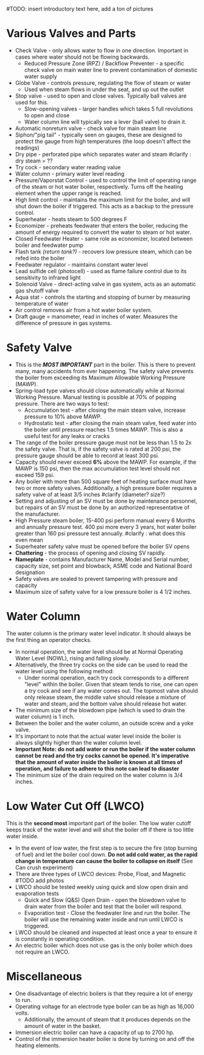 #TODO: insert introductory text here, add a ton of pictures
# Various Valves and Parts
- Check Valve - only allows water to flow in one direction. Important in cases where water should not be flowing backwards.
	- Reduced Pressure Zone (RPZ) / Backflow Preventer - a specific check valve on main water line to prevent contamination of domestic water supply
- Globe Valve - controls pressure, regulating the flow of steam or water
	- Used when steam flows in under the seat, and up out the outlet
- Stop valve - used to open and close valves. Typically ball valves are used for this.
	- Slow-opening valves - larger handles which takes 5 full revolutions to open and close
	- Water column line will typically see a lever (ball valve) to drain it.
- Automatic nonreturn valve - check valve for main steam line
- Siphon/"pig tail" - typically seen on gauges, these are designed to protect the gauge from high temperatures (the loop doesn't affect the readings)
- Dry pipe - perforated pipe which separates water and steam #clarify : dry steam = ??
- Try cock - secondary water reading value
- Water column - primary water level reading
- Pressure/Vaporstat Control - used to control the limit of operating range of the steam or hot water boiler, respectively. Turns off the heating element when the upper range is reached.
- High limit control - maintains the maximum limit for the boiler, and will shut down the boiler if triggered. This acts as a backup to the pressure control.
- Superheater - heats steam to 500 degrees F
- Economizer - preheats feedwater that enters the boiler, reducing the amount of energy required to convert the water to steam or hot water.
- Closed Feedwater Heater - same role as economizer, located between boiler and feedwater pump
- Flash tank *(return tank?)* - recovers low pressure steam, which can be refed into the boiler
- Feedwater regulator - maintains constant water level
- Lead sulfide cell (photocell) - used as flame failure control due to its sensitivity to infrared light
- Solenoid Valve - direct-acting valve in gas system, acts as an automatic gas shutoff valve
- Aqua stat - controls the starting and stopping of burner by measuring temperature of water
- Air control removes air from a hot water boiler system.
- Draft gauge = manometer, read in inches of water. Measures the difference of pressure in gas systems.
# Safety Valve
- This is the ***MOST IMPORTANT*** part in the boiler. This is there to prevent many, many accidents from ever happening. The safety valve prevents the boiler from exceeding its Maximum Allowable Working Pressure (MAWP).
- Spring-load type valves should close automatically while at Normal Working Pressure. Manual testing is possible at 70% of popping pressure. There are two ways to test:
	- Accumulation test - after closing the main steam valve,  increase pressure to 10% above MAWP.
	- Hydrostatic test - after closing the main steam valve, feed water into the boiler until pressure reaches 1.5 times MAWP. This is also a useful test for any leaks or cracks
- The range of the boiler pressure gauge must not be less than 1.5 to 2x the safety valve. That is, if the safety valve is rated at 200 psi, the pressure gauge should be able to record at least 300 psi.
- Capacity should never exceed **6%** above the MAWP. For example, if the MAWP is 150 psi, then the max accumulation test level should not exceed 159 psi.
- Any boiler with more than 500 square feet of heating surface must have two or more safety valves. Additionally, a high pressure boiler requires a safety valve of at least 3/5 inches #clarify (diameter? size?)  
- Setting and adjusting of an SV must be done by maintenance personnel, but repairs of an SV must be done by an authorized representative of the manufacturer.
- High Pressure steam boiler, 15-400 psi perform manual every 6 Months and annually pressure test. 400 psi more every 3 years, hot water boiler greater than 160 psi pressure test annually. #clarify : what does this even mean
- Superheater safety valve must be opened before the boiler SV opens
- **Chattering** - the process of opening and closing SV rapidly.
- **Nameplate** - contains Manufacturer Name, Model and Serial number, capacity size, set point and blowback, ASME code and National Board designation
- Safety valves are sealed to prevent tampering with pressure and capacity
- Maximum size of safety valve for a low pressure boiler is 4 1/2 inches.
# Water Column
The water column is the primary water level indicator. It should always be the first thing an operator checks. 

- In normal operation, the water level should be at Normal Operating Water Level (NOWL), rising and falling slowly. 
- Alternatively, the three try cocks on the side can be used to read the water level using the following method:
	- Under normal operation, each try cock corresponds to a different "level" within the boiler. Given that steam tends to rise, one can open a try cock and see if any water comes out. The topmost valve should only release steam, the middle valve should release a mixture of water and steam, and the bottom valve should release hot water.
- The minimum size of the blowdown pipe (which is used to drain the water column) is 1 inch.
- Between the boiler and the water column, an outside screw and a yoke valve.
- It's important to note that the actual water level inside the boiler is always slightly higher than the water column level.
- **Important Note: do not add water or run the boiler if the water column cannot be read and the try cocks cannot be opened. It's imperative that the amount of water inside the boiler is known at all times of operation, and failure to adhere to this note can lead to disaster**
- The minimum size of the drain required on the water column is 3/4 inches.

# Low Water Cut Off (LWCO)
This is the **second most** important part of the boiler. The low water cutoff keeps track of the water level and will shut the boiler off if there is too little water inside.

- In the event of low water, the first step is to secure the fire (stop burning of fuel) and let the boiler cool down. **Do not add cold water, as the rapid change in temperature can cause the boiler to collapse on itself** (See Can crush experiment)
- There are three types of LWCO devices: Probe, Float, and Magnetic #TODO add photos
- LWCO should be tested weekly using quick and slow open drain and evaporation tests
	- Quick and Slow (Q&S) Open Drain - open the blowdown valve to drain water from the boiler and test that the boiler will respond.
	- Evaporation test - Close the feedwater line and run the boiler. The boiler will use the remaining water inside and run until LWCO is triggered.
- LWCO should be cleaned and inspected at least once a year to ensure it is constantly in operating condition.
- An electric boiler which does not use gas is the only boiler which does not require an LWCO.

# Miscellaneous
- One disadvantage of electric boilers is that they require a lot of energy to run.
- Operating voltage for an electrode type boiler can be as high as 16,000 volts.
	- Additionally, the amount of steam that it produces depends on the amount of water in the basket.
- Immersion electric boiler can have a capacity of up to 2700 hp.
- Control of the immersion heater boiler is done by turning on and off the heating elements.